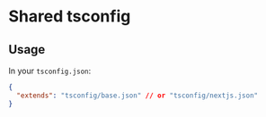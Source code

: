 # Shared tsconfig

## Usage

In your `tsconfig.json`:

```json
{
  "extends": "tsconfig/base.json" // or "tsconfig/nextjs.json"
}
```
